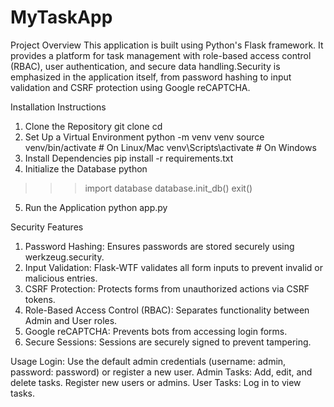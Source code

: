 ﻿# MyTaskApp

Project Overview
This application is built using Python's Flask framework. It provides a platform for task management with role-based access control (RBAC), user authentication, and secure data handling.Security is emphasized in the application itself, from password hashing to input validation and CSRF protection using Google reCAPTCHA.

Installation Instructions
1. Clone the Repository
git clone <repository-url>
cd <repository-folder>
2. Set Up a Virtual Environment
python -m venv venv
source venv/bin/activate  # On Linux/Mac
venv\Scripts\activate   # On Windows
3. Install Dependencies
pip install -r requirements.txt
4. Initialize the Database
python
>>> import database
>>> database.init_db()
>>> exit()
5. Run the Application
python app.py

Security Features
1. Password Hashing:
Ensures passwords are stored securely using werkzeug.security.
2. Input Validation:
Flask-WTF validates all form inputs to prevent invalid or malicious entries.
3. CSRF Protection:
Protects forms from unauthorized actions via CSRF tokens.
4. Role-Based Access Control (RBAC):
Separates functionality between Admin and User roles.
5. Google reCAPTCHA:
Prevents bots from accessing login forms.
6. Secure Sessions:
Sessions are securely signed to prevent tampering.

Usage
Login:
    Use the default admin credentials (username: admin, password: password) or register a new user.
Admin Tasks:
    Add, edit, and delete tasks.
    Register new users or admins.
User Tasks:
    Log in to view tasks.
